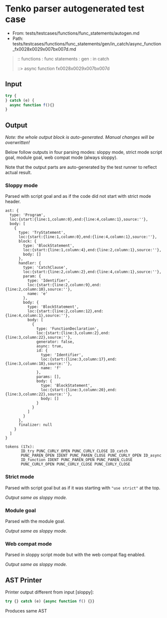 # Tenko parser autogenerated test case

- From: tests/testcases/functions/func_statements/autogen.md
- Path: tests/testcases/functions/func_statements/gen/in_catch/async_function_fx0028x0029x007bx007d.md

> :: functions : func statements : gen : in catch
>
> ::> async function fx0028x0029x007bx007d

## Input


`````js
try {
} catch (e) {
  async function f(){}
}
`````

## Output

_Note: the whole output block is auto-generated. Manual changes will be overwritten!_

Below follow outputs in four parsing modes: sloppy mode, strict mode script goal, module goal, web compat mode (always sloppy).

Note that the output parts are auto-generated by the test runner to reflect actual result.

### Sloppy mode

Parsed with script goal and as if the code did not start with strict mode header.

`````
ast: {
  type: 'Program',
  loc:{start:{line:1,column:0},end:{line:4,column:1},source:''},
  body: [
    {
      type: 'TryStatement',
      loc:{start:{line:1,column:0},end:{line:4,column:1},source:''},
      block: {
        type: 'BlockStatement',
        loc:{start:{line:1,column:4},end:{line:2,column:1},source:''},
        body: []
      },
      handler: {
        type: 'CatchClause',
        loc:{start:{line:2,column:2},end:{line:4,column:1},source:''},
        param: {
          type: 'Identifier',
          loc:{start:{line:2,column:9},end:{line:2,column:10},source:''},
          name: 'e'
        },
        body: {
          type: 'BlockStatement',
          loc:{start:{line:2,column:12},end:{line:4,column:1},source:''},
          body: [
            {
              type: 'FunctionDeclaration',
              loc:{start:{line:3,column:2},end:{line:3,column:22},source:''},
              generator: false,
              async: true,
              id: {
                type: 'Identifier',
                loc:{start:{line:3,column:17},end:{line:3,column:18},source:''},
                name: 'f'
              },
              params: [],
              body: {
                type: 'BlockStatement',
                loc:{start:{line:3,column:20},end:{line:3,column:22},source:''},
                body: []
              }
            }
          ]
        }
      },
      finalizer: null
    }
  ]
}

tokens (17x):
       ID_try PUNC_CURLY_OPEN PUNC_CURLY_CLOSE ID_catch
       PUNC_PAREN_OPEN IDENT PUNC_PAREN_CLOSE PUNC_CURLY_OPEN ID_async
       ID_function IDENT PUNC_PAREN_OPEN PUNC_PAREN_CLOSE
       PUNC_CURLY_OPEN PUNC_CURLY_CLOSE PUNC_CURLY_CLOSE
`````

### Strict mode

Parsed with script goal but as if it was starting with `"use strict"` at the top.

_Output same as sloppy mode._

### Module goal

Parsed with the module goal.

_Output same as sloppy mode._

### Web compat mode

Parsed in sloppy script mode but with the web compat flag enabled.

_Output same as sloppy mode._

## AST Printer

Printer output different from input [sloppy]:

````js
try {} catch (e) {async function f() {}}
````

Produces same AST
